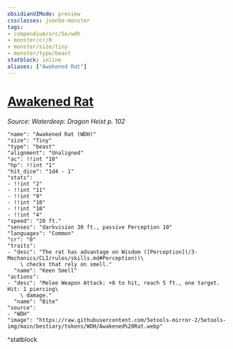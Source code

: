 ```yaml
---
obsidianUIMode: preview
cssclasses: json5e-monster
tags:
- compendium/src/5e/wdh
- monster/cr/0
- monster/size/tiny
- monster/type/beast
statblock: inline
aliases: ["Awakened Rat"]
---
```

# [Awakened Rat](3-Mechanics\CLI\bestiary\beast/awakened-rat-wdh.md)
*Source: Waterdeep: Dragon Heist p. 102*  

```statblock
"name": "Awakened Rat (WDH)"
"size": "Tiny"
"type": "beast"
"alignment": "Unaligned"
"ac": !!int "10"
"hp": !!int "1"
"hit_dice": "1d4 - 1"
"stats":
- !!int "2"
- !!int "11"
- !!int "9"
- !!int "10"
- !!int "10"
- !!int "4"
"speed": "20 ft."
"senses": "darkvision 30 ft., passive Perception 10"
"languages": "Common"
"cr": "0"
"traits":
- "desc": "The rat has advantage on Wisdom ([Perception](/3-Mechanics/CLI/rules/skills.md#Perception))\
    \ checks that rely on smell."
  "name": "Keen Smell"
"actions":
- "desc": "Melee Weapon Attack: +0 to hit, reach 5 ft., one target. Hit: 1 piercing\
    \ damage."
  "name": "Bite"
"source":
- "WDH"
"image": "https://raw.githubusercontent.com/5etools-mirror-2/5etools-img/main/bestiary/tokens/WDH/Awakened%20Rat.webp"
```
^statblock